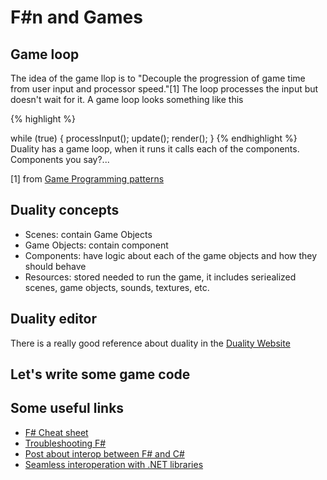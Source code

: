 F#n and Games
==========================
## Game loop

The idea of the game llop is to "Decouple the progression of game time from user input and processor speed."[1]
The loop processes the input but doesn't wait for it.
A game loop looks something like this

{% highlight %}

while (true)
{
  processInput();
  update();
  render();
}
{% endhighlight %}
 Duality has a game loop, when it runs it calls each of the components. Components you say?...

[1] from [Game Programming patterns](http://gameprogrammingpatterns.com/game-loop.html)
## Duality concepts

* Scenes: contain Game Objects
* Game Objects: contain component
* Components: have logic about each of the game objects and how they should behave
* Resources: stored needed to run the game, it includes seriealized scenes, game objects, sounds, textures, etc. 

## Duality editor

There is a really good reference about duality in the [Duality Website]()

## Let's write some game code



## Some useful links

* [F# Cheat sheet](http://dungpa.github.io/fsharp-cheatsheet/)
* [Troubleshooting F#](http://fsharpforfunandprofit.com/troubleshooting-fsharp/)
* [Post about interop between F# and C#](http://www.navision-blog.de/blog/2013/04/03/a-tale-of-nulls/)
* [Seamless interoperation with .NET libraries](http://fsharpforfunandprofit.com/posts/completeness-seamless-dotnet-interop/)

